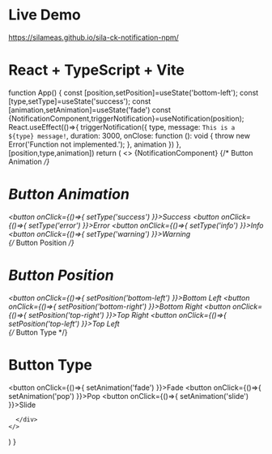 # Live Demo 
https://silameas.github.io/sila-ck-notification-npm/


# React + TypeScript + Vite

function App() {
  const [position,setPosition]=useState<PositionType>('bottom-left');
  const [type,setType]=useState<typeNotification>('success');
  const [animation,setAnimation]=useState<typeAnimation>('fade')
  const {NotificationComponent,triggerNotification}=useNotification(position);
React.useEffect(()=>{
  triggerNotification({
    type,
    message: `This is a ${type} message!`,
    duration: 3000,
    onClose: function (): void {
      throw new Error('Function not implemented.');
    },
    animation
  })
},[position,type,animation])
  return (
    <>
    {NotificationComponent}
    {/* Button Animation */}
        <div>
        <h1> Button Animation </h1>
        <button onClick={()=>{
        setType('success')
        }}>Success</button>
        <button onClick={()=>{
        setType('error')
        }}>Error</button>
        <button onClick={()=>{
       setType('info')
        }}>Info</button>
        <button onClick={()=>{
        setType('warning')
        }}>Warning</button>
      </div>
    {/* Button Position */}
      <div>
        <h1> Button Position </h1>
        <button onClick={()=>{
        setPosition('bottom-left')
        }}>Bottom Left</button>
        <button onClick={()=>{
        setPosition('bottom-right')
        }}>Bottom Right</button>
        <button onClick={()=>{
        setPosition('top-right')
        }}>Top Right</button>
        <button onClick={()=>{
        setPosition('top-left')
        }}>Top Left</button>
      </div>
    {/* Button Type */}
    <div>
        <h1> Button Type </h1>
        <button onClick={()=>{
       setAnimation('fade')
        }}>Fade</button>
        <button onClick={()=>{
     setAnimation('pop')
        }}>Pop</button>
        <button onClick={()=>{
       setAnimation('slide')
        }}>Slide</button>
  
      </div>
    </>
  )
}